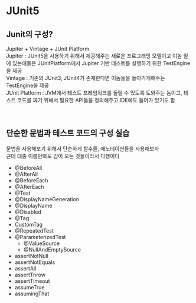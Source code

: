 # JUnit5
## Junit의 구성?
Jupiter + Vintage + JUnit Platform <br>
Jupiter : JUnit5을 사용하기 위해서 제공해주는 새로운 프로그래밍 모델이고 이놈 밑에 있는애들은 JUnitPlatform에서 Jupiter 기반 테스트를 실행하기 위한 TestEngine을 제공 <br>
Vintage : 기존의 JUnit3, JUnit4가 존재한다면 이놈들을 돌아가게해주는 TestEngine을 제공 <br>
JUnit Platform : JVM에서 테스트 프레임워크를 돌릴 수 있도록 도와주는 놈이고, 테스트 코드를 짜기 위해서 필요한 API들을 정의해주고 IDE에도 들어가 있기도 함 <br>
<br><br>

## 단순한 문법과 테스트 코드의 구성 실습
문법을 사용해보기 위해서 단순하게 함수들, 애노테이션들을 사용해보자 <br>
근데 대충 이름만봐도 감이 오는 것들이라서 다행이다 <br>

- @BeforeAll
- @AfterAll
- @BeforeEach
- @AfterEach
- @Test
- @DisplayNameGeneration
- @DisplayName
- @Disabled
- @Tag
- CustomTag
- @RepeatedTest
- @ParameterizedTest
  - @ValueSource
  - @NullAndEmptySource
- assertNotNull
- assertNotEquals
- assertAll
- assertThrow
- assertTimeout
- assumeTrue
- assumingThat


<br><br><br>

<br><br><br><br><br><br><br><br><br><br>